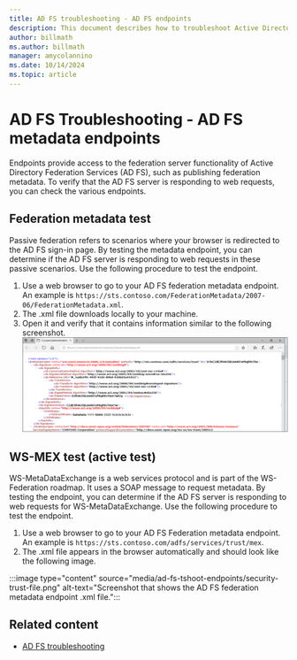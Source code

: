 ```yaml
---
title: AD FS troubleshooting - AD FS endpoints
description: This document describes how to troubleshoot Active Directory Federation Services (AD FS) endpoints.
author: billmath
ms.author: billmath
manager: amycolannino
ms.date: 10/14/2024
ms.topic: article
---
```


# AD FS Troubleshooting - AD FS metadata endpoints

Endpoints provide access to the federation server functionality of Active Directory Federation Services (AD FS), such as publishing federation metadata. To verify that the AD FS server is responding to web requests, you can check the various endpoints.

## Federation metadata test

Passive federation refers to scenarios where your browser is redirected to the AD FS sign-in page. By testing the metadata endpoint, you can determine if the AD FS server is responding to web requests in these passive scenarios. Use the following procedure to test the endpoint.

1. Use a web browser to go to your AD FS federation metadata endpoint. An example is `https://sts.contoso.com/FederationMetadata/2007-06/FederationMetadata.xml`.
1. The .xml file downloads locally to your machine.
1. Open it and verify that it contains information similar to the following screenshot.
![Screenshot that shows a passive scenario.](media/ad-fs-tshoot-endpoints/meta2.png)

## WS-MEX test (active test)

WS-MetaDataExchange is a web services protocol and is part of the WS-Federation roadmap. It uses a SOAP message to request metadata. By testing the endpoint, you can determine if the AD FS server is responding to web requests for WS-MetaDataExchange. Use the following procedure to test the endpoint.

1. Use a web browser to go to your AD FS Federation metadata endpoint. An example is `https://sts.contoso.com/adfs/services/trust/mex`.
1. The .xml file appears in the browser automatically and should look like the following image.

:::image type="content" source="media/ad-fs-tshoot-endpoints/security-trust-file.png" alt-text="Screenshot that shows the AD FS federation metadata endpoint .xml file.":::

## Related content

- [AD FS troubleshooting](ad-fs-tshoot-overview.md)
